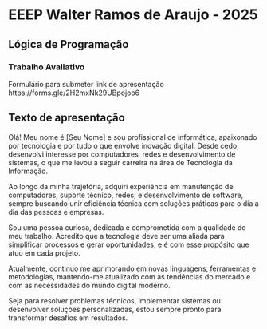 <h1>EEEP Walter Ramos de Araujo - 2025</h1>
<h2>Lógica de Programação</h2>
<h3>Trabalho Avaliativo</h3>
<p>
  Formulário para submeter link de apresentação<br>
  https://forms.gle/2H2mxNk29UBpojoo6
</p>
<h2>Texto de apresentação</h2>
<p>
  Olá! Meu nome é [Seu Nome] e sou profissional de informática, apaixonado por tecnologia e por tudo o que envolve inovação digital. Desde cedo, desenvolvi interesse por computadores, redes e desenvolvimento de sistemas, o que me levou a seguir carreira na área de Tecnologia da Informação.

Ao longo da minha trajetória, adquiri experiência em manutenção de computadores, suporte técnico, redes, e desenvolvimento de software, sempre buscando unir eficiência técnica com soluções práticas para o dia a dia das pessoas e empresas.

Sou uma pessoa curiosa, dedicada e comprometida com a qualidade do meu trabalho. Acredito que a tecnologia deve ser uma aliada para simplificar processos e gerar oportunidades, e é com esse propósito que atuo em cada projeto.

Atualmente, continuo me aprimorando em novas linguagens, ferramentas e metodologias, mantendo-me atualizado com as tendências do mercado e com as necessidades do mundo digital moderno.

Seja para resolver problemas técnicos, implementar sistemas ou desenvolver soluções personalizadas, estou sempre pronto para transformar desafios em resultados.
</p>
